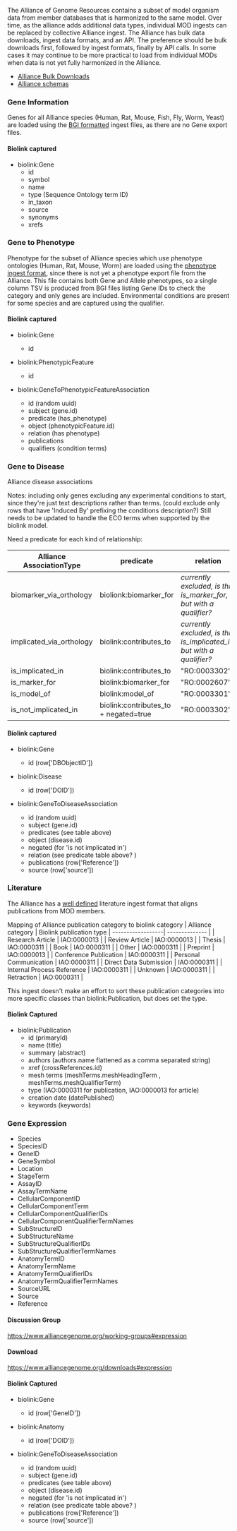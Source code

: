 The Alliance of Genome Resources contains a subset of model organism data from member databases that is harmonized to the same model. Over time, as the alliance adds additional data types, individual MOD ingests can be replaced by collective Alliance ingest. The Alliance has bulk data downloads, ingest data formats, and an API. The preference should be bulk downloads first, followed by ingest formats, finally by API calls. In some cases it may continue to be more practical to load from individual MODs when data is not yet fully harmonized in the Alliance.

* [Alliance Bulk Downloads](https://www.alliancegenome.org/downloads)
* [Alliance schemas](https://github.com/alliance-genome/agr_schemas)

### Gene Information

Genes for all Alliance species (Human, Rat, Mouse, Fish, Fly, Worm, Yeast) are loaded using the [BGI formatted](https://github.com/alliance-genome/agr_schemas/tree/master/ingest/gene) ingest files, as there are no Gene export files.

#### Biolink captured

* biolink:Gene
    * id
    * symbol
    * name
    * type (Sequence Ontology term ID)
    * in_taxon
    * source
    * synonyms
    * xrefs

### Gene to Phenotype

Phenotype for the subset of Alliance species which use phenotype ontologies (Human, Rat, Mouse, Worm) are loaded using the [phenotype ingest format](https://github.com/alliance-genome/agr_schemas/tree/master/ingest/phenotype), since there is not yet a phenotype export file from the Alliance. This file contains both Gene and Allele phenotypes, so a single column TSV is produced from BGI files listing Gene IDs to check the category and only genes are included. Environmental conditions are present for some species and are captured using the qualifier.

#### Biolink captured

* biolink:Gene
    * id 

* biolink:PhenotypicFeature
    * id

* biolink:GeneToPhenotypicFeatureAssociation
    * id (random uuid)
    * subject (gene.id)
    * predicate (has_phenotype)
    * object (phenotypicFeature.id)
    * relation (has phenotype)
    * publications
    * qualifiers (condition terms)

### Gene to Disease

Alliance disease associations 

Notes: 
including only genes
excluding any experimental conditions to start, since they're just text descriptions rather than terms.  (could exclude only rows that have 'Induced By' prefixing the conditions description?)
Still needs to be updated to handle the ECO terms when supported by the biolink model.

Need a predicate for each kind of relationship:

| Alliance AssociationType | predicate | relation | 
|  ----------------------- | --------- | ------- |
| biomarker_via_orthology  | biolionk:biomarker_for |_currently excluded, is this is_marker_for, but with a qualifier?_ |
| implicated_via_orthology  | biolink:contributes_to | _currently excluded, is this is_implicated_in, but with a qualifier?_ |
| is_implicated_in | biolink:contributes_to | "RO:0003302" |
| is_marker_for | biolink:biomarker_for | "RO:0002607" |
| is_model_of | biolink:model_of | "RO:0003301" |
| is_not_implicated_in | biolink:contributes_to + negated=true | "RO:0003302"|

#### Biolink captured

* biolink:Gene
    * id (row['DBObjectID'])

* biolink:Disease
    * id (row['DOID'])

* biolink:GeneToDiseaseAssociation
    * id (random uuid)
    * subject (gene.id)
    * predicates (see table above)
    * object (disease.id)
    * negated (for 'is not implicated in')
    * relation (see predicate table above? )
    * publications (row['Reference'])
    * source (row['source'])

### Literature

The Alliance has a [well defined](https://github.com/alliance-genome/agr_schemas/tree/master/ingest/resourcesAndReferences) literature ingest format that aligns publications from MOD members. 

Mapping of Alliance publication category to biolink category
| Alliance category | Biolink publication type |
------------------| -------------- | 
| Research Article | IAO:0000013 |
| Review Article   | IAO:0000013 |
| Thesis | IAO:0000311 |
| Book | IAO:0000311 |
| Other | IAO:0000311 |
| Preprint | IAO:0000013 |
| Conference Publication | IAO:0000311 |
| Personal Communication | IAO:0000311 |
| Direct Data Submission | IAO:0000311 |
| Internal Process Reference | IAO:0000311 |
| Unknown | IAO:0000311 |
| Retraction | IAO:0000311 |

This ingest doesn't make an effort to sort these publication categories into more specific classes than biolink:Publication, but does set the type.

#### Biolink Captured

* biolink:Publication
    * id (primaryId) 
    * name (title)
    * summary (abstract)
    * authors (authors.name flattened as a comma separated string)
    * xref (crossReferences.id)
    * mesh terms (meshTerms.meshHeadingTerm , meshTerms.meshQualifierTerm)
    * type (IAO:0000311 for publication, IAO:0000013 for article)
    * creation date (datePublished)
    * keywords (keywords)

### Gene Expression


* Species
* SpeciesID
* GeneID
* GeneSymbol
* Location
* StageTerm
* AssayID
* AssayTermName
* CellularComponentID
* CellularComponentTerm
* CellularComponentQualifierIDs
* CellularComponentQualifierTermNames
* SubStructureID
* SubStructureName
* SubStructureQualifierIDs
* SubStructureQualifierTermNames
* AnatomyTermID
* AnatomyTermName
* AnatomyTermQualifierIDs
* AnatomyTermQualifierTermNames
* SourceURL
* Source
* Reference

#### Discussion Group

https://www.alliancegenome.org/working-groups#expression

#### Download

https://www.alliancegenome.org/downloads#expression

#### Biolink Captured

* biolink:Gene
    * id (row['GeneID'])

* biolink:Anatomy
    * id (row['DOID'])

* biolink:GeneToDiseaseAssociation
    * id (random uuid)
    * subject (gene.id)
    * predicates (see table above)
    * object (disease.id)
    * negated (for 'is not implicated in')
    * relation (see predicate table above? )
    * publications (row['Reference'])
    * source (row['source'])